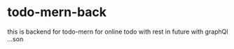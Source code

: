 # todo-mern-back

this is backend for todo-mern for online todo
with rest
in future with graphQl ...son

